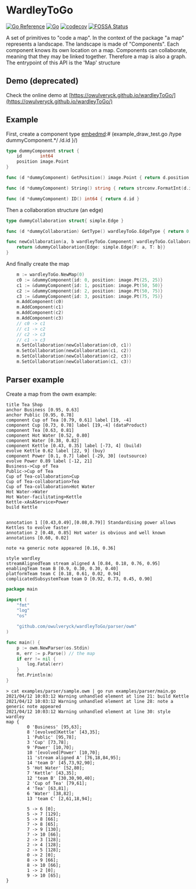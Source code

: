 # WardleyToGo

[![Go Reference](https://pkg.go.dev/badge/github.com/owulveryck/wardleyToGo.svg)](https://pkg.go.dev/github.com/owulveryck/wardleyToGo)
[![Go](https://github.com/owulveryck/wardleyToGo/actions/workflows/go.yml/badge.svg)](https://github.com/owulveryck/wardleyToGo/actions/workflows/go.yml)
[![codecov](https://codecov.io/gh/owulveryck/wardleyToGo/branch/main/graph/badge.svg?token=9BQW1KMGJS)](https://codecov.io/gh/owulveryck/wardleyToGo)
[![FOSSA Status](https://app.fossa.com/api/projects/git%2Bgithub.com%2Fowulveryck%2FwardleyToGo.svg?type=shield)](https://app.fossa.com/projects/git%2Bgithub.com%2Fowulveryck%2FwardleyToGo?ref=badge_shield)

A set of primitives to "code a map". In the context of the package "a map" represents a landscape.
The landscape is made of "Components". Each component knows its own location on a map.
Components can collaborate, meaning that they may be linked together. Therefore a map is also a graph.
The entrypoint of this API is the 'Map' structure

## Demo (deprecated)

Check the online demo at [https://owulveryck.github.io/wardleyToGo/](https://owulveryck.github.io/wardleyToGo/)

## Example

First, create a component type
[embedmd]:# (example_draw_test.go /type dummyComponent.*/ /d.id }/)
```go
type dummyComponent struct {
	id       int64
	position image.Point
}

func (d *dummyComponent) GetPosition() image.Point { return d.position }

func (d *dummyComponent) String() string { return strconv.FormatInt(d.id, 10) }

func (d *dummyComponent) ID() int64 { return d.id }
```

Then a collaboration structure (an edge)

[embedmd]:# (example_draw_test.go /type dummyCollaboration.*/ /^}$/)
```go
type dummyCollaboration struct{ simple.Edge }

func (d *dummyCollaboration) GetType() wardleyToGo.EdgeType { return 0 }

func newCollaboration(a, b wardleyToGo.Component) wardleyToGo.Collaboration {
	return &dummyCollaboration{Edge: simple.Edge{F: a, T: b}}
}
```

And finally create the map

[embedmd]:# (example_draw_test.go /.*m \:= wardleyToGo.NewMap.*/ /.*c1, c3.*/)
```go
	m := wardleyToGo.NewMap(0)
	c0 := &dummyComponent{id: 0, position: image.Pt(25, 25)}
	c1 := &dummyComponent{id: 1, position: image.Pt(50, 50)}
	c2 := &dummyComponent{id: 2, position: image.Pt(50, 75)}
	c3 := &dummyComponent{id: 3, position: image.Pt(75, 75)}
	m.AddComponent(c0)
	m.AddComponent(c1)
	m.AddComponent(c2)
	m.AddComponent(c3)
	// c0 -> c1
	// c1 -> c2
	// c2 -> c3
	// c1 -> c3
	m.SetCollaboration(newCollaboration(c0, c1))
	m.SetCollaboration(newCollaboration(c1, c2))
	m.SetCollaboration(newCollaboration(c2, c3))
	m.SetCollaboration(newCollaboration(c1, c3))
```

## Parser example

Create a map from the owm example:

[embedmd]:# (examples/parser/sample.owm)
```owm
title Tea Shop
anchor Business [0.95, 0.63]
anchor Public [0.95, 0.78]
component Cup of Tea [0.79, 0.61] label [19, -4]
component Cup [0.73, 0.78] label [19,-4] (dataProduct)
component Tea [0.63, 0.81]
component Hot Water [0.52, 0.80]
component Water [0.38, 0.82]
component Kettle [0.43, 0.35] label [-73, 4] (build)
evolve Kettle 0.62 label [22, 9] (buy)
component Power [0.1, 0.7] label [-29, 30] (outsource)
evolve Power 0.89 label [-12, 21]
Business->Cup of Tea
Public->Cup of Tea
Cup of Tea-collaboration>Cup
Cup of Tea-collaboration>Tea
Cup of Tea-collaboration>Hot Water
Hot Water->Water
Hot Water-facilitating>Kettle 
Kettle-xAsAService>Power
build Kettle


annotation 1 [[0.43,0.49],[0.08,0.79]] Standardising power allows Kettles to evolve faster
annotation 2 [0.48, 0.85] Hot water is obvious and well known
annotations [0.60, 0.02]

note +a generic note appeared [0.16, 0.36]

style wardley
streamAlignedTeam stream aligned A [0.84, 0.18, 0.76, 0.95]
enablingTeam team B [0.9, 0.30, 0.30, 0.40]
platformTeam team C [0.18, 0.61, 0.02, 0.94]
complicatedSubsystemTeam team D [0.92, 0.73, 0.45, 0.90]
```

[embedmd]:# (examples/parser/main.go)
```go
package main

import (
	"fmt"
	"log"
	"os"

	"github.com/owulveryck/wardleyToGo/parser/owm"
)

func main() {
	p := owm.NewParser(os.Stdin)
	m, err := p.Parse() // the map
	if err != nil {
		log.Fatal(err)
	}
	fmt.Println(m)
}
```

```shell
> cat examples/parser/sample.owm | go run examples/parser/main.go
2021/04/12 10:03:12 Warning unhandled element at line 21: build Kettle
2021/04/12 10:03:12 Warning unhandled element at line 28: note a generic note appeared
2021/04/12 10:03:12 Warning unhandled element at line 30: style wardley
map {
        0 'Business' [95,63];
        8 '[evolved]Kettle' [43,35];
        1 'Public' [95,78];
        3 'Cup' [73,78];
        9 'Power' [10,70];
        10 '[evolved]Power' [10,70];
        11 'stream aligned A' [76,18,84,95];
        14 'team D' [45,73,92,90];
        5 'Hot Water' [52,80];
        7 'Kettle' [43,35];
        12 'team B' [30,30,90,40];
        2 'Cup of Tea' [79,61];
        4 'Tea' [63,81];
        6 'Water' [38,82];
        13 'team C' [2,61,18,94];

        5 -> 6 [0];
        5 -> 7 [129];
        5 -> 8 [66];
        7 -> 8 [65];
        7 -> 9 [130];
        7 -> 10 [66];
        2 -> 3 [128];
        2 -> 4 [128];
        2 -> 5 [128];
        0 -> 2 [0];
        8 -> 9 [66];
        8 -> 10 [66];
        1 -> 2 [0];
        9 -> 10 [65];
}

```
